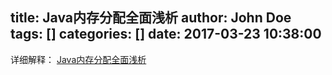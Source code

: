 title: Java内存分配全面浅析
author: John Doe
tags: []
categories: []
date: 2017-03-23 10:38:00
---
详细解释：
[Java内存分配全面浅析](http://blog.csdn.net/yangyuankp/article/details/7651251)